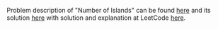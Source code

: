 Problem description of "Number of Islands" can be found [here](https://leetcode.com/problems/number-of-provinces/description/) and its solution [here]() 
with solution and explanation at LeetCode [here](https://leetcode.com/problems/number-of-provinces/solutions/3048685/python-solution-beats-95/).
